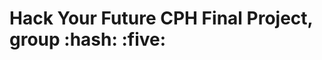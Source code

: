 

<h1>Hack Your Future CPH Final Project, group :hash:	:five:
                                         
